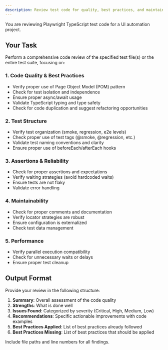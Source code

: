```yaml
---
description: Review test code for quality, best practices, and maintainability
---
```


You are reviewing Playwright TypeScript test code for a UI automation project.

## Your Task

Perform a comprehensive code review of the specified test file(s) or the entire test suite, focusing on:

### 1. Code Quality & Best Practices
- Verify proper use of Page Object Model (POM) pattern
- Check for test isolation and independence
- Ensure proper async/await usage
- Validate TypeScript typing and type safety
- Check for code duplication and suggest refactoring opportunities

### 2. Test Structure
- Verify test organization (smoke, regression, e2e levels)
- Check proper use of test tags (@smoke, @regression, etc.)
- Validate test naming conventions and clarity
- Ensure proper use of beforeEach/afterEach hooks

### 3. Assertions & Reliability
- Check for proper assertions and expectations
- Verify waiting strategies (avoid hardcoded waits)
- Ensure tests are not flaky
- Validate error handling

### 4. Maintainability
- Check for proper comments and documentation
- Verify locator strategies are robust
- Ensure configuration is externalized
- Check test data management

### 5. Performance
- Verify parallel execution compatibility
- Check for unnecessary waits or delays
- Ensure proper test cleanup

## Output Format

Provide your review in the following structure:

1. **Summary**: Overall assessment of the code quality
2. **Strengths**: What is done well
3. **Issues Found**: Categorized by severity (Critical, High, Medium, Low)
4. **Recommendations**: Specific actionable improvements with code examples
5. **Best Practices Applied**: List of best practices already followed
6. **Best Practices Missing**: List of best practices that should be applied

Include file paths and line numbers for all findings.
